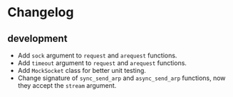 # Changelog

## development

- Add `sock` argument to `request` and `arequest` functions.
- Add `timeout` argument to `request` and `arequest` functions.
- Add `MockSocket` class for better unit testing.
- Change signature of `sync_send_arp` and `async_send_arp` functions, now they accept the `stream` argument.